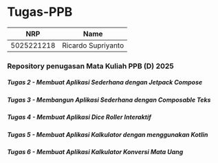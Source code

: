 # Tugas-PPB

<div align=center>

|    NRP     |                 Name                  |
| :--------: | :-----------------------------------: |
| 5025221218 |          Ricardo Supriyanto           |

</div>

### Repository penugasan Mata Kuliah PPB (D) 2025

##### Tugas 2 - Membuat Aplikasi Sederhana dengan Jetpack Compose
##### Tugas 3 - Membangun Aplikasi Sederhana dengan Composable Teks
##### Tugas 4 - Membuat Aplikasi Dice Roller Interaktif
##### Tugas 5 - Membuat Aplikasi Kalkulator dengan menggunakan Kotlin
##### Tugas 6 - Membuat Aplikasi Kalkulator Konversi Mata Uang 